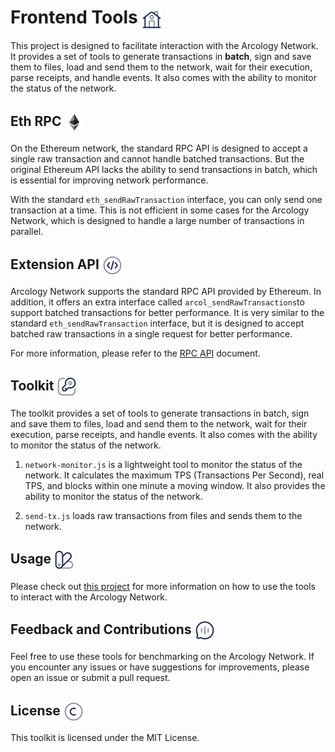 <h1> Frontend Tools  <img align="center" height="32" src="./img/home.svg">  </h1>

This project is designed to facilitate interaction with the Arcology Network. It provides a set of tools to generate transactions in **batch**, sign and save them to files, load and send them to the network, wait for their execution, parse receipts, and handle events. It also comes with the ability to monitor the status of the network.

<h2> Eth RPC  <img align="center" height="32" src="./img/ethereum.svg">  </h2>

On the Ethereum network, the standard RPC API is designed to accept a single raw transaction and cannot handle batched transactions. But the original Ethereum API lacks the ability to send transactions in batch, which is essential for improving network performance. 

With the standard `eth_sendRawTransaction` interface, you can only send one transaction at a time. This is not efficient in some cases for the Arcology Network, which is designed to handle a large number of transactions in parallel. 

<h2> Extension API  <img align="center" height="32" src="./img/code-circle.svg">  </h2>

Arcology Network supports the standard RPC API provided by Ethereum. In addition, it offers an extra interface called `arcol_sendRawTransactions`to support batched transactions for better performance. It is very similar to the standard `eth_sendRawTransaction` interface, but it is designed to accept batched raw transactions in a single request for better performance. 

For more information, please refer to the [RPC API]() document.

<h2> Toolkit  <img align="center" height="32" src="./img/key.svg">  </h2>

The toolkit provides a set of tools to generate transactions in batch, sign and save them to files, load and send them to the network, wait for their execution, parse receipts, and handle events. It also comes with the ability to monitor the status of the network.

1. `network-monitor.js` is a lightweight tool to monitor the status of the network. It calculates the maximum TPS (Transactions Per Second), real TPS, and blocks within one minute a moving window. It also provides the ability to monitor the status of the network.

2. `send-tx.js` loads raw transactions from files and sends them to the network.

<h2> Usage   <img align="center" height="32" src="./img/palett.svg">  </h2>

Please check out [this project](https://github.com/arcology-network/examples) for more information on how to use the tools to interact with the Arcology Network.

<h2> Feedback and Contributions  <img align="center" height="32" src="./img/chat.svg">  </h2>
Feel free to use these tools for benchmarking on the Arcology Network. If you encounter any issues or have suggestions for improvements, please open an issue or submit a pull request.

<h2> License  <img align="center" height="32" src="./img/copyright.svg">  </h2>
This toolkit is licensed under the MIT License.

